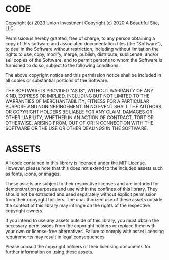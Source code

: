 # CODE

Copyright (c) 2023 Union Investment
Copyright (c) 2020 A Beautiful Site, LLC

Permission is hereby granted, free of charge, to any person obtaining a copy of this software and associated documentation files (the "Software"), to deal in the Software without restriction, including without limitation the rights to use, copy, modify, merge, publish, distribute, sublicense, and/or sell copies of the Software, and to permit persons to whom the Software is furnished to do so, subject to the following conditions:

The above copyright notice and this permission notice shall be included in all copies or substantial portions of the Software.

THE SOFTWARE IS PROVIDED "AS IS", WITHOUT WARRANTY OF ANY KIND, EXPRESS OR IMPLIED, INCLUDING BUT NOT LIMITED TO THE WARRANTIES OF MERCHANTABILITY, FITNESS FOR A PARTICULAR PURPOSE AND NONINFRINGEMENT. IN NO EVENT SHALL THE AUTHORS OR COPYRIGHT HOLDERS BE LIABLE FOR ANY CLAIM, DAMAGES OR OTHER LIABILITY, WHETHER IN AN ACTION OF CONTRACT, TORT OR OTHERWISE, ARISING FROM, OUT OF OR IN CONNECTION WITH THE SOFTWARE OR THE USE OR OTHER DEALINGS IN THE SOFTWARE.

# ASSETS

All code contained in this library is licensed under the [MIT License](LICENSE.md). However, please note that this does not extend to the included assets such as fonts, icons, or images.

These assets are subject to their respective licenses and are included for demonstration purposes and use within the confines of this library. They should not be extracted and used separately without explicit permission from their copyright holders. The unauthorized use of these assets outside the context of this library may infringe on the rights of the respective copyright owners.

If you intend to use any assets outside of this library, you must obtain the necessary permissions from the copyright holders or replace them with your own or license-free alternatives. Failure to comply with asset licensing requirements may result in legal consequences.

Please consult the copyright holders or their licensing documents for further information on using these assets.

